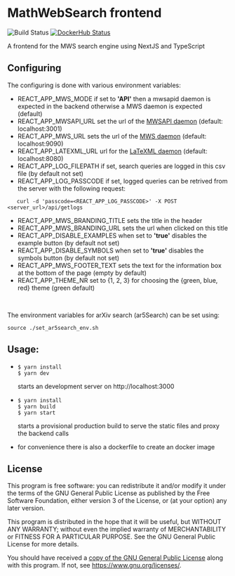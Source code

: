 
# MathWebSearch frontend

![Build Status](https://github.com/MathWebSearch/frontend/workflows/CI/badge.svg)
[![DockerHub Status](https://img.shields.io/docker/automated/mathwebsearch/frontend.svg)](https://hub.docker.com/r/mathwebsearch/frontend/)

A frontend for the MWS search engine using NextJS and TypeScript

## Configuring
The configuring is done with various environment variables:
  - REACT_APP_MWS_MODE if set to **'API'** then a mwsapid daemon is expected in the backend otherwise a MWS daemon is expected (default)
  - REACT_APP_MWSAPI_URL set the url of the [MWSAPI daemon](https://github.com/MathWebSearch/mwsapi) (default: localhost:3001)
  - REACT_APP_MWS_URL sets the url of the [MWS daemon](https://github.com/MathWebSearch/mws) (default: localhost:9090)
  - REACT_APP_LATEXML_URL url for the [LaTeXML daemon](https://github.com/MathWebSearch/latexml-mws-docker) (default: localhost:8080)
  - REACT_APP_LOG_FILEPATH if set, search queries are logged in this csv file (by default not set)
  - REACT_APP_LOG_PASSCODE if set, logged queries can be retrived from the server with the following request:
```
   curl -d 'passcode=<REACT_APP_LOG_PASSCODE>' -X POST <server_url>/api/getlogs
```


  - REACT_APP_MWS_BRANDING_TITLE sets the title in the header
  - REACT_APP_MWS_BRANDING_URL sets the url when clicked on this title
  - REACT_APP_DISABLE_EXAMPLES when set to **'true'** disables the example button (by default not set)
  - REACT_APP_DISABLE_SYMBOLS when set to **'true'** disables the symbols button (by default not set)
  - REACT_APP_MWS_FOOTER_TEXT sets the text for the information box at the bottom of the page (empty by default) 
  - REACT_APP_THEME_NR set to {1, 2, 3} for choosing the {green, blue, red} theme (green default)

<br/>

The environment variables for arXiv search (ar5Search) can be set using:

```
source ./set_ar5search_env.sh
```

## Usage:
  -
      ```
      $ yarn install
      $ yarn dev
      ```
      starts an development server on http://localhost:3000

   -
      ```
      $ yarn install
      $ yarn build
      $ yarn start
      ```
      starts a provisional production build  to serve the static files and proxy the backend calls

   - for convenience there is also a dockerfile to create an docker image

## License

This program is free software: you can redistribute it and/or modify
it under the terms of the GNU General Public License as published by
the Free Software Foundation, either version 3 of the License, or
(at your option) any later version.

This program is distributed in the hope that it will be useful,
but WITHOUT ANY WARRANTY; without even the implied warranty of
MERCHANTABILITY or FITNESS FOR A PARTICULAR PURPOSE.  See the
GNU General Public License for more details.

You should have received a [copy of the GNU General Public License](LICENSE)
along with this program.  If not, see <https://www.gnu.org/licenses/>.
